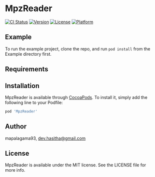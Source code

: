 # MpzReader

[![CI Status](https://img.shields.io/travis/mapalagama93/MpzReader.svg?style=flat)](https://travis-ci.org/mapalagama93/MpzReader)
[![Version](https://img.shields.io/cocoapods/v/MpzReader.svg?style=flat)](https://cocoapods.org/pods/MpzReader)
[![License](https://img.shields.io/cocoapods/l/MpzReader.svg?style=flat)](https://cocoapods.org/pods/MpzReader)
[![Platform](https://img.shields.io/cocoapods/p/MpzReader.svg?style=flat)](https://cocoapods.org/pods/MpzReader)

## Example

To run the example project, clone the repo, and run `pod install` from the Example directory first.

## Requirements

## Installation

MpzReader is available through [CocoaPods](https://cocoapods.org). To install
it, simply add the following line to your Podfile:

```ruby
pod 'MpzReader'
```

## Author

mapalagama93, dev.hasitha@gmail.com

## License

MpzReader is available under the MIT license. See the LICENSE file for more info.
